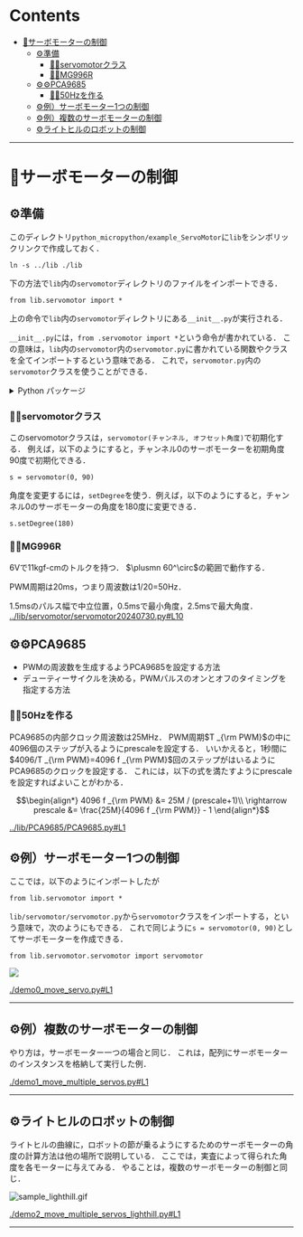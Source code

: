 # Contents
- [🤖サーボモーターの制御](#🤖サーボモーターの制御)
    - [⚙️準備](#⚙️準備)
        - [🔩🔩servomotorクラス](#🔩🔩servomotorクラス)
        - [🔩🔩MG996R](#🔩🔩MG996R)
    - [⚙️⚙️PCA9685](#⚙️⚙️PCA9685)
        - [🔩🔩50Hzを作る](#🔩🔩50Hzを作る)
    - [⚙️例）サーボモーター1つの制御](#⚙️例）サーボモーター1つの制御)
    - [⚙️例）複数のサーボモーターの制御](#⚙️例）複数のサーボモーターの制御)
    - [⚙️ライトヒルのロボットの制御](#⚙️ライトヒルのロボットの制御)


---
# 🤖サーボモーターの制御 

## ⚙️準備 

このディレクトリ`python_micropython/example_ServoMotor`に`lib`をシンボリックリンクで作成しておく．

```
ln -s ../lib ./lib
```

下の方法で`lib`内の`servomotor`ディレクトリのファイルをインポートできる．

```
from lib.servomotor import *
```

上の命令で`lib`内の`servomotor`ディレクトリにある`__init__.py`が実行される．

`__init__.py`には，`from .servomotor import *`という命令が書かれている．
この意味は，`lib`内の`servomotor`内の`servomotor.py`に書かれている関数やクラスを全てインポートするという意味である．
これで，`servomotor.py`内の`servomotor`クラスを使うことができる．

<details>

---

<summary>Python パッケージ</summary>

あるディレクトリに，`__init__.py`というファイルがあると，そのディレクトリは**Pythonのパッケージ**となる．

```
from パッケージ名 import *
```

とすることで，そのパッケージ内の`__init__.py`がまず実行され，それに従って，パッケージ内のモジュールがインポートされる．
ここでは，`lib.servomotor`をパッケージとしてインポートしている．

---

</details>

### 🔩🔩servomotorクラス  

このservomotorクラスは，`servomotor(チャンネル, オフセット角度)`で初期化する．
例えば，以下のようにすると，チャンネル0のサーボモーターを初期角度90度で初期化できる．

```
s = servomotor(0, 90)
```

角度を変更するには，`setDegree`を使う．例えば，以下のようにすると，チャンネル0のサーボモーターの角度を180度に変更できる．

```
s.setDegree(180)
```

### 🔩🔩MG996R  

6Vで11kgf-cmのトルクを持つ．
$`\plusmn 60^\circ`$の範囲で動作する．

PWM周期は20ms，つまり周波数は1/20=50Hz．

1.5msのパルス幅で中立位置，0.5msで最小角度，2.5msで最大角度．
[../lib/servomotor/servomotor20240730.py#L10](../lib/servomotor/servomotor20240730.py#L10)


## ⚙️⚙️PCA9685  

* PWMの周波数を生成するようPCA9685を設定する方法
* デューティーサイクルを決める，PWMパルスのオンとオフのタイミングを指定する方法

### 🔩🔩50Hzを作る  

PCA9685の内部クロック周波数は25MHz．
PWM周期$`T _{\rm PWM}`$の中に4096個のステップが入るようにprescaleを設定する．
いいかえると，1秒間に$`4096/T _{\rm PWM}=4096 f _{\rm PWM}`$回のステップがはいるようにPCA9685のクロックを設定する．
これには，以下の式を満たすようにprescaleを設定すればよいことがわかる．

```math
\begin{align*}
4096 f _{\rm PWM} &= 25M / (prescale+1)\\
\rightarrow prescale &= \frac{25M}{4096 f _{\rm PWM}} - 1
\end{align*}
```
[../lib/PCA9685/PCA9685.py#L1](../lib/PCA9685/PCA9685.py#L1)


## ⚙️例）サーボモーター1つの制御 

ここでは，以下のようにインポートしたが

```
from lib.servomotor import *
```

`lib/servomotor/servomotor.py`から`servomotor`クラスをインポートする，という意味で，次のようにもできる．
これで同じように`s = servomotor(0, 90)`としてサーボモーターを作成できる．

```
from lib.servomotor.servomotor import servomotor
```

![](sample.gif)

[./demo0_move_servo.py#L1](./demo0_move_servo.py#L1)

---
## ⚙️例）複数のサーボモーターの制御 

やり方は，サーボモーター一つの場合と同じ．
これは，配列にサーボモーターのインスタンスを格納して実行した例．

[./demo1_move_multiple_servos.py#L1](./demo1_move_multiple_servos.py#L1)

---
## ⚙️ライトヒルのロボットの制御 

ライトヒルの曲線に，ロボットの節が乗るようにするためのサーボモーターの角度の計算方法は他の場所で説明している．
ここでは，実査によって得られた角度を各モーターに与えてみる．
やることは，複数のサーボモーターの制御と同じ．

![sample_lighthill.gif](sample_lighthill.gif)

[./demo2_move_multiple_servos_lighthill.py#L1](./demo2_move_multiple_servos_lighthill.py#L1)

---
